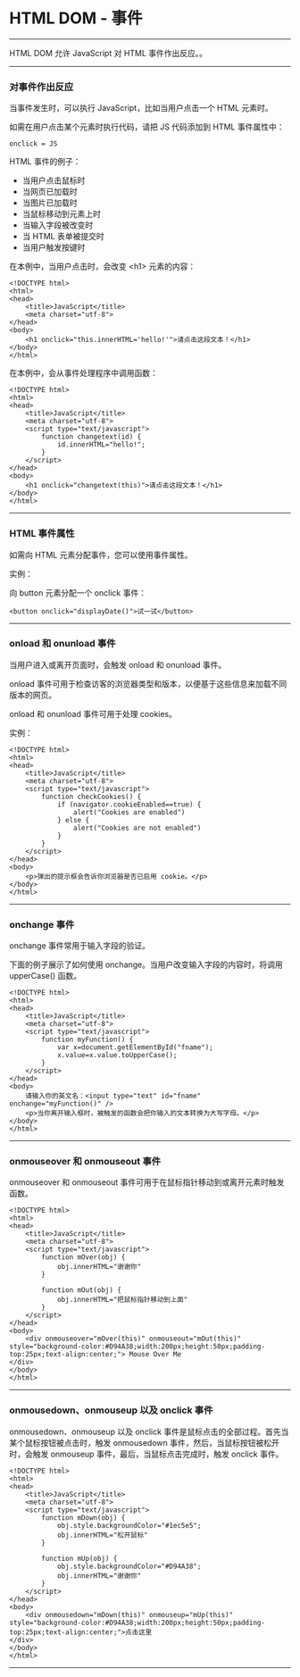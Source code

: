 # HTML DOM - 事件

---

HTML DOM 允许 JavaScript 对 HTML 事件作出反应。。

---

### 对事件作出反应

当事件发生时，可以执行 JavaScript，比如当用户点击一个 HTML 元素时。

如需在用户点击某个元素时执行代码，请把 JS 代码添加到 HTML 事件属性中：

```
onclick = JS
```

HTML 事件的例子：

* 当用户点击鼠标时
* 当网页已加载时
* 当图片已加载时
* 当鼠标移动到元素上时
* 当输入字段被改变时
* 当 HTML 表单被提交时
* 当用户触发按键时

在本例中，当用户点击时，会改变 &lt;h1&gt; 元素的内容：

```
<!DOCTYPE html>
<html>
<head>
    <title>JavaScript</title>
    <meta charset="utf-8">
</head>
<body>
    <h1 onclick="this.innerHTML='hello!'">请点击这段文本！</h1>
</body>
</html>
```

在本例中，会从事件处理程序中调用函数：

```
<!DOCTYPE html>
<html>
<head>
    <title>JavaScript</title>
    <meta charset="utf-8">
    <script type="text/javascript">
        function changetext(id) {
            id.innerHTML="hello!";
        }
    </script>
</head>
<body>
    <h1 onclick="changetext(this)">请点击这段文本！</h1>
</body>
</html>
```

---

### HTML 事件属性

如需向 HTML 元素分配事件，您可以使用事件属性。

实例：

向 button 元素分配一个 onclick 事件：

```
<button onclick="displayDate()">试一试</button>
```

---

### onload 和 onunload 事件

当用户进入或离开页面时，会触发 onload 和 onunload 事件。

onload 事件可用于检查访客的浏览器类型和版本，以便基于这些信息来加载不同版本的网页。

onload 和 onunload 事件可用于处理 cookies。

实例：

```
<!DOCTYPE html>
<html>
<head>
    <title>JavaScript</title>
    <meta charset="utf-8">
    <script type="text/javascript">
        function checkCookies() {
            if (navigator.cookieEnabled==true) {
                alert("Cookies are enabled")
            } else {
                alert("Cookies are not enabled")
            }
        }
    </script>
</head>
<body>
    <p>弹出的提示框会告诉你浏览器是否已启用 cookie。</p>
</body>
</html>
```

---

### onchange 事件

onchange 事件常用于输入字段的验证。

下面的例子展示了如何使用 onchange。当用户改变输入字段的内容时，将调用 upperCase() 函数。

```
<!DOCTYPE html>
<html>
<head>
    <title>JavaScript</title>
    <meta charset="utf-8">
    <script type="text/javascript">
        function myFunction() {
            var x=document.getElementById("fname");
            x.value=x.value.toUpperCase();
        }
    </script>
</head>
<body>
    请输入你的英文名：<input type="text" id="fname" onchange="myFunction()" />
    <p>当你离开输入框时，被触发的函数会把你输入的文本转换为大写字母。</p>
</body>
</html>
```

---

### onmouseover 和 onmouseout 事件

onmouseover 和 onmouseout 事件可用于在鼠标指针移动到或离开元素时触发函数。

```
<!DOCTYPE html>
<html>
<head>
    <title>JavaScript</title>
    <meta charset="utf-8">
    <script type="text/javascript">
        function mOver(obj) {
            obj.innerHTML="谢谢你"
        }

        function mOut(obj) {
            obj.innerHTML="把鼠标指针移动到上面"
        }
    </script>
</head>
<body>
    <div onmouseover="mOver(this)" onmouseout="mOut(this)" style="background-color:#D94A38;width:200px;height:50px;padding-top:25px;text-align:center;"> Mouse Over Me
</div>
</body>
</html>
```

---

### onmousedown、onmouseup 以及 onclick 事件

onmousedown、onmouseup 以及 onclick 事件是鼠标点击的全部过程。首先当某个鼠标按钮被点击时，触发 onmousedown 事件，然后，当鼠标按钮被松开时，会触发 onmouseup 事件，最后，当鼠标点击完成时，触发 onclick 事件。

```
<!DOCTYPE html>
<html>
<head>
    <title>JavaScript</title>
    <meta charset="utf-8">
    <script type="text/javascript">
	    function mDown(obj) {
	        obj.style.backgroundColor="#1ec5e5";
	        obj.innerHTML="松开鼠标"
	    }
	
	    function mUp(obj) {
	        obj.style.backgroundColor="#D94A38";
	        obj.innerHTML="谢谢你"
	    }
    </script>
</head>
<body>
    <div onmousedown="mDown(this)" onmouseup="mUp(this)" style="background-color:#D94A38;width:200px;height:50px;padding-top:25px;text-align:center;">点击这里
</div>
</body>
</html>
```

---
